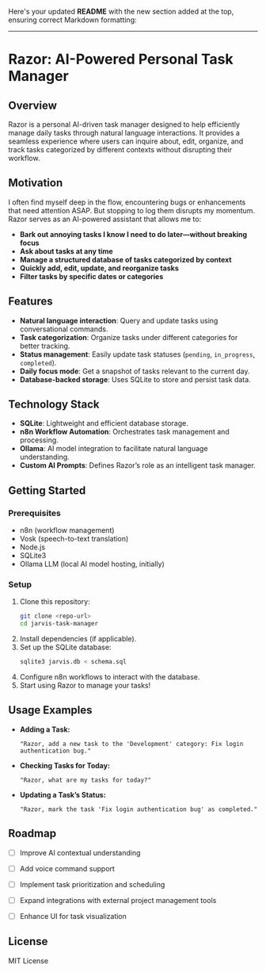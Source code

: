 Here's your updated **README** with the new section added at the top, ensuring correct Markdown formatting:  

---

# Razor: AI-Powered Personal Task Manager

## Overview
Razor is a personal AI-driven task manager designed to help efficiently manage daily tasks through natural language interactions. It provides a seamless experience where users can inquire about, edit, organize, and track tasks categorized by different contexts without disrupting their workflow.

## Motivation
I often find myself deep in the flow, encountering bugs or enhancements that need attention ASAP. But stopping to log them disrupts my momentum. Razor serves as an AI-powered assistant that allows me to:

- **Bark out annoying tasks I know I need to do later—without breaking focus**
- **Ask about tasks at any time**
- **Manage a structured database of tasks categorized by context**
- **Quickly add, edit, update, and reorganize tasks**
- **Filter tasks by specific dates or categories**

## Features
- **Natural language interaction**: Query and update tasks using conversational commands.
- **Task categorization**: Organize tasks under different categories for better tracking.
- **Status management**: Easily update task statuses (`pending`, `in_progress`, `completed`).
- **Daily focus mode**: Get a snapshot of tasks relevant to the current day.
- **Database-backed storage**: Uses SQLite to store and persist task data.

## Technology Stack
- **SQLite**: Lightweight and efficient database storage.
- **n8n Workflow Automation**: Orchestrates task management and processing.
- **Ollama**: AI model integration to facilitate natural language understanding.
- **Custom AI Prompts**: Defines Razor’s role as an intelligent task manager.

## Getting Started
### Prerequisites
- n8n (workflow management)
- Vosk (speech-to-text translation)
- Node.js
- SQLite3
- Ollama LLM (local AI model hosting, initially)

### Setup
1. Clone this repository:
   ```sh
   git clone <repo-url>
   cd jarvis-task-manager
   ```
2. Install dependencies (if applicable).
3. Set up the SQLite database:
   ```sh
   sqlite3 jarvis.db < schema.sql
   ```
4. Configure n8n workflows to interact with the database.
5. Start using Razor to manage your tasks!

## Usage Examples
- **Adding a Task:**
  ```
  "Razor, add a new task to the 'Development' category: Fix login authentication bug."
  ```
- **Checking Tasks for Today:**
  ```
  "Razor, what are my tasks for today?"
  ```
- **Updating a Task’s Status:**
  ```
  "Razor, mark the task 'Fix login authentication bug' as completed."
  ```

## Roadmap
- [ ] Improve AI contextual understanding
- [ ] Add voice command support
- [ ] Implement task prioritization and scheduling
- [ ] Expand integrations with external project management tools
- [ ] Enhance UI for task visualization


## License
MIT License
